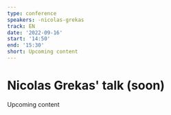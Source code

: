 ```yaml
---
type: conference
speakers: -nicolas-grekas
track: EN
date: '2022-09-16'
start: '14:50'
end: '15:30'
short: Upcoming content
---
```


# Nicolas Grekas' talk (soon)

Upcoming content
